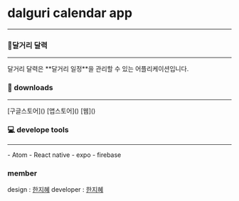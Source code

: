# dalguri calendar app
<hr />

### 📆달거리 달력
<hr />
달거리 달력은 **달거리 일정**을 관리할 수 있는 어플리케이션입니다.

### 📲 downloads
<hr />
[구글스토어]()
[앱스토어]()
[웹]()

### 💻 develope tools
<hr />
- Atom
- React native
- expo
- firebase

### member
design : [한지혜](https://github.com/jejecrunch)
developer : [한지혜](https://github.com/jejecrunch)
